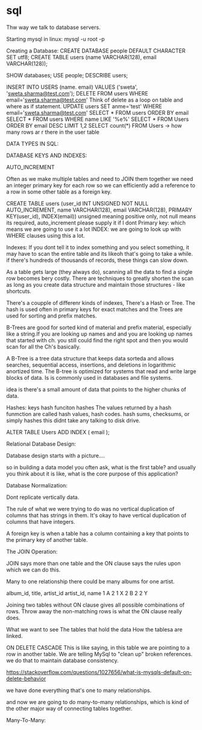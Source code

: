 # sql

Thw way we talk to database servers.


Starting mysql in linux:
mysql -u root -p 

Creating a Database:
CREATE DATABASE people DEFAULT CHARACTER SET utf8;
CREATE TABLE users (name VARCHAR(128), email VARCHAR(128));


SHOW databases;
USE people;
DESCRIBE users;


INSERT INTO USERS (name. email) VALUES ('sweta', 'sweta.sharma@test.com');
DELETE FROM users WHERE email='sweta.sharma@test.com'
Think of delete as a loop on table and where as if statement.
UPDATE users SET anme='test' WHERE email='sweta.sharma@test.com'
SELECT * FROM users ORDER BY email
SELECT * FROM users WHERE name LIKE '%e%'
SELECT * FROM Users ORDER BY  email DESC LIMIT 1,2
SELECT count(*) FROM Users -> how many rows ar r there in the user table


DATA TYPES IN SQL:

DATABASE KEYS AND INDEXES:

AUTO_INCREMENT

Often as we make multiple tables and need to JOIN them together we need an integer primary key for each row so we can efficiently add a reference to a row in some other table as a foreign key.

CREATE TABLE users (user_id INT UNSIGNED NOT NULL AUTO_INCREMENT, name VARCHAR(128), email VARCHAR(128), PRIMARY KEY(user_id), INDEX(email))
unsigned meaning positive only, not null means its required, auto_increment please supply it if I dont
Primary key: which means we are going to use it a lot
INDEX: we are going to look up with WHERE clauses using this a lot.

Indexes: If you dont tell it to index something and you select something, it may have to scan the entire table and its likeoh that's going to take a while. if there's hundreds of thousands of records, these things can slow down.

As a table gets large (they always do), scanning all the data to find a single row becomes bery costly.
There are techniques to greatly shorten the scan as long as you create data structure and maintain those structures - like shortcuts.

There's a coupple of differenr kinds of indexes, There's a Hash or Tree.
The hash is used often in primary keys for exact matches and the Trees are used for sorting and prefix matches.

B-Trees are good for sorted kind of material and prefix material, especially like a string.If you are looking up names and and you are looking up names that started with ch. you still could find the right spot and then you would scan for all the Ch's basically.

A B-Tree is a tree data structure that keeps data sorteda and allows searches, sequential access, insertions, and deletions in logarithmic anortized time. The B-tree is optimized for systems that read and write large blocks of data. Is is commonly used in databases and file systems.

idea is there's a small amount of data that points to the higher chunks of data.

Hashes:
keys hash funciton hashes
The values returned by a hash funmction are called hash values, hash codes. hash sums, checksums, or simply hashes
this didnt take any talking to disk drive.

ALTER TABLE Users ADD INDEX ( email );

Relational Database Design:

Database design starts with a picture....

so in building a data model you often ask, what is the first table? and usually you think about it is like, what is the core purpose of this application? 

Database Normalization:

Dont replicate vertically data.

The rule of what we were trying to do was no vertical duplication of columns that has strings in them. It's okay to have vertical duplication  of columns that have integers.

A foreign key is when a table has a  column containing a key that points to the primary key of another table.



The JOIN Operation:


JOIN says more than one table and the ON clause says the rules upon which we can do this.

Many to one relationship
there could be many albums for one artist.

album_id, title, artist_id     artist_id, name
1 A 2                             1         X
2 B 2                             2         Y

Joining two tables without ON clause gives all possible combinations of rows.
Throw away the non-matching rows is what the ON clause really does.


What we want to see 
The tables that hold the data
How the tablesa are linked.


ON DELETE CASCADE
This is like saying, in this table we are pointing to a row in another table.
We are telling MySql to "clean up" broken references.
we do that to maintain database consistency.

https://stackoverflow.com/questions/1027656/what-is-mysqls-default-on-delete-behavior

we have done everything that's one to many relationships.


and now we are going to do many-to-many relationships, which is kind of the other major way of connecting tables together.


Many-To-Many:
























                                                                                            



  
  

